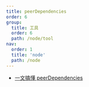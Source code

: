 ```yaml
---
title: peerDependencies
order: 6
group:
  title: 工具
  order: 6
  path: /node/tool
nav:
  order: 1
  title: 'node'
  path: /node
---
```


- [一文搞懂 peerDependencies](https://juejin.cn/post/6844904134248759309)
